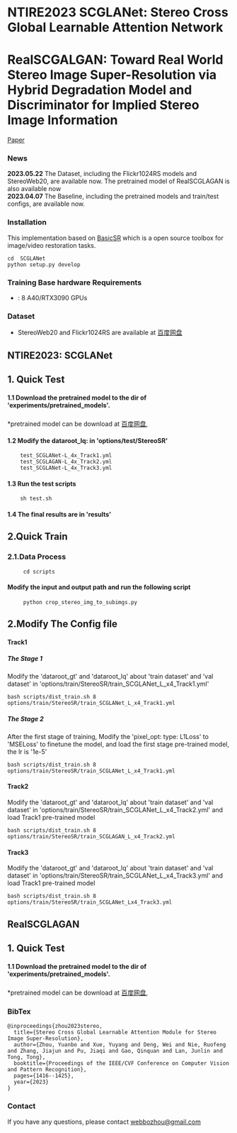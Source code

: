 # NTIRE2023 SCGLANet: Stereo Cross Global Learnable Attention Network 
# RealSCGALGAN: Toward Real World Stereo Image Super-Resolution via Hybrid Degradation Model and Discriminator for Implied Stereo Image Information
[Paper](https://openaccess.thecvf.com/content/CVPR2023W/NTIRE/papers/Zhou_Stereo_Cross_Global_Learnable_Attention_Module_for_Stereo_Image_Super-Resolution_CVPRW_2023_paper.pdf)
### News
**2023.05.22** The Dataset, including the Flickr1024RS models and StereoWeb20, are available now. The pretrained model of RealSCGLAGAN is also available now \
**2023.04.07** The Baseline, including the pretrained models and train/test configs, are available now.

### Installation
This implementation based on [BasicSR](https://github.com/xinntao/BasicSR) which is a open source toolbox for image/video restoration tasks.
    
    cd  SCGLANet
    python setup.py develop
            
### Training Base hardware Requirements
- : 8 A40/RTX3090 GPUs

### Dataset
   
   - StereoWeb20 and Flickr1024RS are available at [百度网盘](https://pan.baidu.com/s/1n-8RrVdOSnxeRljrV3hUHQ?pwd=hp6m)
   
## NTIRE2023: SCGLANet
## 1. Quick Test 
#### 1.1 Download the pretrained model to the dir of 'experiments/pretrained_models'.
#####
   *pretrained model can be download at [百度网盘](https://pan.baidu.com/s/1ELaFEP2dzOR6q9suxjDLWg?pwd=rrhy),
       
#### 1.2 Modify the dataroot_lq: in  'options/test/StereoSR'
        test_SCGLANet-L_4x_Track1.yml
        test_SCGLAGAN-L_4x_Track2.yml
        test_SCGLANet-L_4x_Track3.yml
#### 1.3 Run the test scripts 
        sh test.sh
#### 1.4 The final results are in 'results'
    
## 2.Quick Train

### 2.1.Data Process
         cd scripts
#### Modify the input and output path and run the following script
         python crop_stereo_img_to_subimgs.py
## 2.Modify The Config file


#### Track1 
##### The Stage 1
Modify the 'dataroot_gt' and 'dataroot_lq' about 'train dataset' and 'val dataset' 
    in 'options/train/StereoSR/train_SCGLANet_L_x4_Track1.yml'
    
    bash scripts/dist_train.sh 8 options/train/StereoSR/train_SCGLANet_L_x4_Track1.yml
##### The Stage 2
After the first stage of training, Modify the 'pixel_opt:
    type: L1Loss' to 'MSELoss' to finetune the model, and load the first stage pre-trained model, the lr is '1e-5'

    bash scripts/dist_train.sh 8 options/train/StereoSR/train_SCGLANet_L_x4_Track1.yml
    

    
#### Track2 
Modify the 'dataroot_gt' and 'dataroot_lq' about 'train dataset' and 'val dataset' 
    in 'options/train/StereoSR/train_SCGLANet_L_x4_Track2.yml' and load Track1 pre-trained model
    
    bash scripts/dist_train.sh 8 options/train/StereoSR/train_SCGLAGAN_L_x4_Track2.yml
    
    
#### Track3 
Modify the 'dataroot_gt' and 'dataroot_lq' about 'train dataset' and 'val dataset' 
    in 'options/train/StereoSR/train_SCGLANet_L_x4_Track3.yml' and load Track1 pre-trained model
    
    bash scripts/dist_train.sh 8 options/train/StereoSR/train_SCGLANet_Lx4_Track3.yml
    
## RealSCGLAGAN
## 1. Quick Test 
#### 1.1 Download the pretrained model to the dir of 'experiments/pretrained_models'.
#####
   *pretrained model can be download at [百度网盘](https://pan.baidu.com/s/1r8HW4wIBw0Y4UbCTgx-pLw?pwd=sc9q),
       
  
### BibTex
    @inproceedings{zhou2023stereo,
      title={Stereo Cross Global Learnable Attention Module for Stereo Image Super-Resolution},
      author={Zhou, Yuanbo and Xue, Yuyang and Deng, Wei and Nie, Ruofeng and Zhang, Jiajun and Pu, Jiaqi and Gao, Qinquan and Lan, Junlin and Tong, Tong},
      booktitle={Proceedings of the IEEE/CVF Conference on Computer Vision and Pattern Recognition},
      pages={1416--1425},
      year={2023}
    }

### Contact

If you have any questions, please contact webbozhou@gmail.com 
 

    
    
    
    
        
